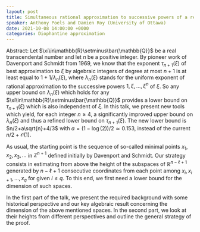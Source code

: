 ```yaml
---
layout: post
title: Simultaneous rational approximation to successive powers of a real number
speaker: Anthony Poels and Damien Roy (University of Ottawa)
date: 2021-10-08 14:00:00 +0000
categories: Diophantine approximation
---
```


Abstract: Let $\xi\in\mathbb{R}\setminus\bar{\mathbb{Q}}$ be a real transcendental number and let $n$ be a positive integer.  By pioneer work of Davenport 
and Schmidt from 1969, we know that the exponent $\tau_{n+1}(\xi)$ 
of best approximation to $\xi$ by algebraic integers of degree
at most $n+1$ is at least equal to $1+1/\lambda_n(\xi)$, where 
$\lambda_n(\xi)$ stands for the uniform exponent of rational
approximation to the successive powers $1,\xi,\dots,\xi^n$ 
of $\xi$.  So any upper bound on $\lambda_n(\xi)$ which holds 
for any $\xi\in\mathbb{R}\setminus\bar{\mathbb{Q}}$ provides a lower bound on 
$\tau_{n+1}(\xi)$ which is also independent of $\xi$.  In this talk, 
we present new tools which yield, for each integer $n\ge 4$, a
significantly improved upper bound on $\lambda_n(\xi)$ and thus
a refined lower bound on $\tau_{n+1}(\xi)$.  The new lower bound is
$n/2+a\sqrt{n}+4/3$ with $a=(1-\log(2))/2\simeq 0.153$, instead of the
current $n/2+\mathcal{O}(1)$.

As usual, the starting point is the sequence of so-called 
minimal points $x_1,x_2,x_3,\dots$ in $\mathbb{Z}^{n+1}$ defined initially by Davenport and Schmidt. Our strategy consists in estimating from above the height of the subspaces of $\mathbb{R}^{n-\ell+1}$ generated by $n-\ell+1$ 
consecutive coordinates from each point among $x_i,x_{i+1},\dots,x_q$
for given $i\le q$.  To this end, we first need a lower bound for the 
dimension of such spaces.

In the first part of the talk, we present the required background with some historical perspective and our key algebraic result concerning the dimension of the above mentioned spaces. In the second part, we look at their heights from different 
perspectives and outline the general strategy of the proof.
